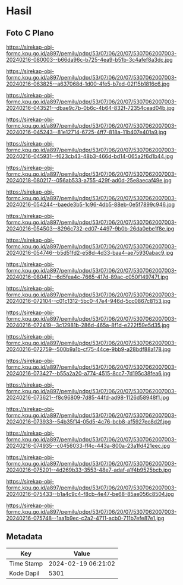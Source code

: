 # Hasil

## Foto C Plano

https://sirekap-obj-formc.kpu.go.id/a897/pemilu/pdpr/53/07/06/20/07/5307062007003-20240216-080003--b66da96c-b725-4ea9-b51b-3c4afef8a3dc.jpg

https://sirekap-obj-formc.kpu.go.id/a897/pemilu/pdpr/53/07/06/20/07/5307062007003-20240216-063825--a637068d-1d00-4fe5-b7ed-02f15b1816c6.jpg

https://sirekap-obj-formc.kpu.go.id/a897/pemilu/pdpr/53/07/06/20/07/5307062007003-20240216-043521--dbae9c7b-0b6c-4b64-832f-72354cead04b.jpg

https://sirekap-obj-formc.kpu.go.id/a897/pemilu/pdpr/53/07/06/20/07/5307062007003-20240216-045243--81e12714-6725-4ff7-818a-11b407e401a9.jpg

https://sirekap-obj-formc.kpu.go.id/a897/pemilu/pdpr/53/07/06/20/07/5307062007003-20240216-045931--f623cb43-48b3-466d-bd14-065a2f6d1b44.jpg

https://sirekap-obj-formc.kpu.go.id/a897/pemilu/pdpr/53/07/06/20/07/5307062007003-20240218-080217--056ab533-a755-429f-ad0d-25e8aecaf49e.jpg

https://sirekap-obj-formc.kpu.go.id/a897/pemilu/pdpr/53/07/06/20/07/5307062007003-20240216-054244--baede3b5-1c96-4db5-88eb-0e5f7899c946.jpg

https://sirekap-obj-formc.kpu.go.id/a897/pemilu/pdpr/53/07/06/20/07/5307062007003-20240216-054503--8296c732-ed07-4497-9b0b-26da0ebe1f8e.jpg

https://sirekap-obj-formc.kpu.go.id/a897/pemilu/pdpr/53/07/06/20/07/5307062007003-20240216-054746--b5d51fd2-e58d-4d33-baa4-ae75930abac9.jpg

https://sirekap-obj-formc.kpu.go.id/a897/pemilu/pdpr/53/07/06/20/07/5307062007003-20240216-080412--6d5fea4c-7665-417d-89ac-c050f149747f.jpg

https://sirekap-obj-formc.kpu.go.id/a897/pemilu/pdpr/53/07/06/20/07/5307062007003-20240216-072104--c01c1312-5bc0-47e4-946d-5cc0867c8153.jpg

https://sirekap-obj-formc.kpu.go.id/a897/pemilu/pdpr/53/07/06/20/07/5307062007003-20240216-072419--3c12981b-286d-465a-8f1d-e222f59e5d35.jpg

https://sirekap-obj-formc.kpu.go.id/a897/pemilu/pdpr/53/07/06/20/07/5307062007003-20240216-072759--500b9a1b-cf75-44ce-9bb9-a28bdf88a178.jpg

https://sirekap-obj-formc.kpu.go.id/a897/pemilu/pdpr/53/07/06/20/07/5307062007003-20240216-073427--b55a2a20-a774-4515-8cc7-7d195c38fea6.jpg

https://sirekap-obj-formc.kpu.go.id/a897/pemilu/pdpr/53/07/06/20/07/5307062007003-20240216-073621--f8c96809-7d85-44fd-ad98-1126d58948f1.jpg

https://sirekap-obj-formc.kpu.go.id/a897/pemilu/pdpr/53/07/06/20/07/5307062007003-20240216-073933--54b35f14-05d5-4c76-bcb8-af5927ec8d2f.jpg

https://sirekap-obj-formc.kpu.go.id/a897/pemilu/pdpr/53/07/06/20/07/5307062007003-20240216-074935--c0456033-ff4c-443a-800a-23a1fd421eec.jpg

https://sirekap-obj-formc.kpu.go.id/a897/pemilu/pdpr/53/07/06/20/07/5307062007003-20240216-075201--4d269b33-3553-48e7-adaf-a1f4b9525bcb.jpg

https://sirekap-obj-formc.kpu.go.id/a897/pemilu/pdpr/53/07/06/20/07/5307062007003-20240216-075433--b1a4c9c4-f8cb-4e47-be68-85ae056c8504.jpg

https://sirekap-obj-formc.kpu.go.id/a897/pemilu/pdpr/53/07/06/20/07/5307062007003-20240216-075748--1aa1b9ec-c2a2-4711-acb0-711b7efe87e1.jpg


## Metadata

| Key        | Value               |
| ---------- | ------------------- |
| Time Stamp | 2024-02-19 06:21:02 |
| Kode Dapil | 5301                |



